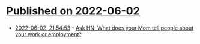 # [Published on 2022-06-02](index.md)

* [2022-06-02, 21:54:53](https://news.ycombinator.com/item?id=31601004) - [Ask HN: What does your Mom tell people about your work or employment?](https://news.ycombinator.com/item?id=31601004)
